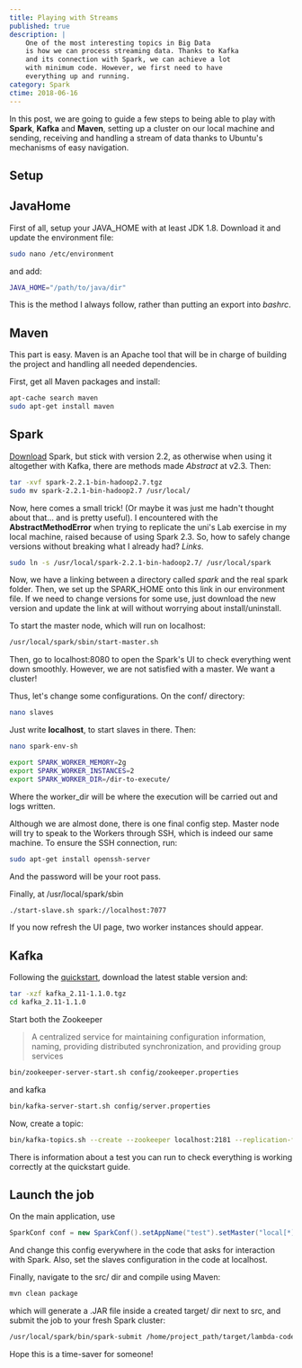 ```yaml
---
title: Playing with Streams
published: true
description: |
    One of the most interesting topics in Big Data
    is how we can process streaming data. Thanks to Kafka
    and its connection with Spark, we can achieve a lot
    with minimum code. However, we first need to have
    everything up and running.
category: Spark
ctime: 2018-06-16
---
```


In this post, we are going to guide a few steps to being able to play with **Spark**, **Kafka** and **Maven**, setting up a cluster on our local machine and sending, receiving and handling a stream of data thanks to Ubuntu's mechanisms of easy navigation.

## Setup

## JavaHome

First of all, setup your JAVA_HOME with at least JDK 1.8. Download it and update the environment file:

```bash
sudo nano /etc/environment
```

and add:

```bash
JAVA_HOME="/path/to/java/dir"
```

This is the method I always follow, rather than putting an export into *bashrc*.

## Maven

This part is easy. Maven is an Apache tool that will be in charge of building the project and handling all needed dependencies.

First, get all Maven packages and install:

```bash
apt-cache search maven
sudo apt-get install maven
```

## Spark

[Download](https://spark.apache.org/downloads.html) Spark, but stick with version 2.2, as otherwise when using it altogether with Kafka, there are methods made *Abstract* at v2.3. Then:

```bash
tar -xvf spark-2.2.1-bin-hadoop2.7.tgz
sudo mv spark-2.2.1-bin-hadoop2.7 /usr/local/
```

Now, here comes a small trick! (Or maybe it was just me hadn't thought about that... and is pretty useful). I encountered with the **AbstractMethodError** when trying to replicate the uni's Lab exercise in my local machine, raised because of using Spark 2.3. So, how to safely change versions without breaking what I already had? *Links*.

```bash
sudo ln -s /usr/local/spark-2.2.1-bin-hadoop2.7/ /usr/local/spark
```

Now, we have a linking between a directory called *spark* and the real spark folder. Then, we set up the SPARK_HOME onto this link in our environment file. If we need to change versions for some use, just download the new version and update the link at will without worrying about install/uninstall.

To start the master node, which will run on localhost:

```bash
/usr/local/spark/sbin/start-master.sh
```

Then, go to localhost:8080 to open the Spark's UI to check everything went down smoothly. However, we are not satisfied with a master. We want a cluster!

Thus, let's change some configurations. On the conf/ directory:

```bash
nano slaves
```

Just write **localhost**, to start slaves in there. Then:

```bash
nano spark-env-sh

export SPARK_WORKER_MEMORY=2g
export SPARK_WORKER_INSTANCES=2 
export SPARK_WORKER_DIR=/dir-to-execute/
```

Where the worker_dir will be where the execution will be carried out and logs written.

Although we are almost done, there is one final config step. Master node will try to speak to the Workers through SSH, which is indeed our same machine. To ensure the SSH connection, run:

```bash
sudo apt-get install openssh-server
```

And the password will be your root pass.

Finally, at /usr/local/spark/sbin

```bash
./start-slave.sh spark://localhost:7077
```

If you now refresh the UI page, two worker instances should appear.

## Kafka

Following the [quickstart](https://kafka.apache.org/quickstart), download the latest stable version and:

```bash
tar -xzf kafka_2.11-1.1.0.tgz
cd kafka_2.11-1.1.0
```

Start both the Zookeeper 

> A centralized service for maintaining configuration information, naming,  providing distributed synchronization, and providing group services

```bash
bin/zookeeper-server-start.sh config/zookeeper.properties
```

and kafka

```bash
bin/kafka-server-start.sh config/server.properties
```

Now, create a topic:

```bash
bin/kafka-topics.sh --create --zookeeper localhost:2181 --replication-factor 1 --partitions 1 --topic test
```

There is information about a test you can run to check everything is working correctly at the quickstart guide.

## Launch the job

On the main application, use

```java
SparkConf conf = new SparkConf().setAppName("test").setMaster("local[*]");
```

And change this config everywhere in the code that asks for interaction with Spark. Also, set the slaves configuration in the code at localhost.

Finally, navigate to the src/ dir and compile using Maven:

```bash
mvn clean package
```

which will generate a .JAR file inside a created target/ dir next to src, and submit the job to your fresh Spark cluster:

```bash
/usr/local/spark/bin/spark-submit /home/project_path/target/lambda-code-students-0.0.1-SNAPSHOT.jar -launch_config
```

Hope this is a time-saver for someone!
